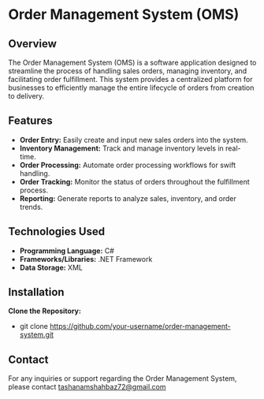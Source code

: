 # Order Management System (OMS)

## Overview
The Order Management System (OMS) is a software application designed to streamline the process of handling sales orders, managing inventory, and facilitating order fulfillment. This system provides a centralized platform for businesses to efficiently manage the entire lifecycle of orders from creation to delivery.

## Features
- **Order Entry:** Easily create and input new sales orders into the system.
- **Inventory Management:** Track and manage inventory levels in real-time.
- **Order Processing:** Automate order processing workflows for swift handling.
- **Order Tracking:** Monitor the status of orders throughout the fulfillment process.
- **Reporting:** Generate reports to analyze sales, inventory, and order trends.

## Technologies Used
- **Programming Language:** C# 
- **Frameworks/Libraries:** .NET Framework
- **Data Storage:** XML

## Installation
 **Clone the Repository:**
- git clone https://github.com/your-username/order-management-system.git

## Contact
For any inquiries or support regarding the Order Management System, please contact tashanamshahbaz72@gmail.com
